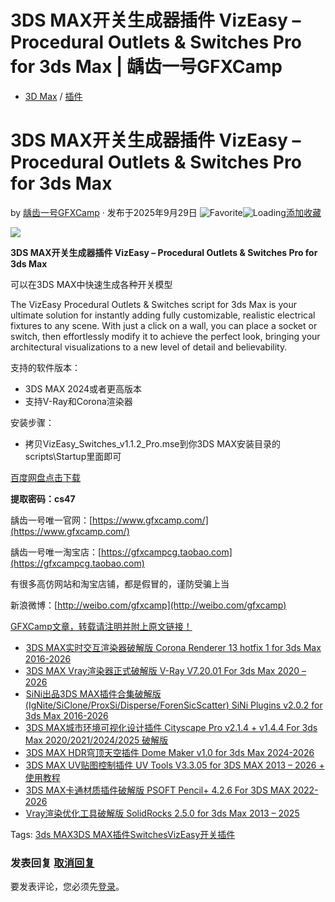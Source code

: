 # 3DS MAX开关生成器插件 VizEasy – Procedural Outlets & Switches Pro for 3ds Max | 龋齿一号GFXCamp

-   [3D Max](https://www.gfxcamp.com/category/plug-ins/3d-max/) / [插件](https://www.gfxcamp.com/category/plug-ins/)

# 3DS MAX开关生成器插件 VizEasy – Procedural Outlets & Switches Pro for 3ds Max

by [龋齿一号GFXCamp](https://www.gfxcamp.com/author/gfxcamp/ "文章作者 龋齿一号GFXCamp") · 发布于2025年9月29日 ![Favorite](https://www.gfxcamp.com/wp-content/plugins/wp-favorite-posts/img/star.png "Favorite")![Loading](https://www.gfxcamp.com/wp-content/plugins/wp-favorite-posts/img/loading.gif "Loading")[添加收藏](?wpfpaction=add&postid=129821 "添加收藏")

![](https://www.gfxcamp.com/wp-content/uploads/2025/09/Procedural-Outlets-Switches-for-3ds-Max.jpg)

**3DS MAX开关生成器插件 VizEasy – Procedural Outlets & Switches Pro for 3ds Max**

可以在3DS MAX中快速生成各种开关模型

The VizEasy Procedural Outlets & Switches script for 3ds Max is your ultimate solution for instantly adding fully customizable, realistic electrical fixtures to any scene. With just a click on a wall, you can place a socket or switch, then effortlessly modify it to achieve the perfect look, bringing your architectural visualizations to a new level of detail and believability.

支持的软件版本：

-   3DS MAX 2024或者更高版本
-   支持V-Ray和Corona渲染器

安装步骤：

-   拷贝VizEasy\_Switches\_v1.1.2\_Pro.mse到你3DS MAX安装目录的scripts\\Startup里面即可

[百度网盘点击下载](https://pan.baidu.com/s/1ztoiXG1vrVW4ClXWuq8DJA?pwd=cs47)

**提取密码：cs47**

龋齿一号唯一官网：[https://www.gfxcamp.com/](https://www.gfxcamp.com/)

龋齿一号唯一淘宝店：[https://gfxcampcg.taobao.com](https://gfxcampcg.taobao.com)

有很多高仿网站和淘宝店铺，都是假冒的，谨防受骗上当

新浪微博：[http://weibo.com/gfxcamp](http://weibo.com/gfxcamp)

[GFXCamp文章，转载请注明并附上原文链接！](https://www.gfxcamp.com)

-   [![3DS MAX实时交互渲染器破解版 Corona Renderer 13 hotfix 1 for 3ds Max 2016-2026](data:image/gif;base64,R0lGODlhAQABAIAAAAAAAP///yH5BAEAAAAALAAAAAABAAEAAAIBRAA7)](https://www.gfxcamp.com/corona-renderer-13-for-3ds-max/)[3DS MAX实时交互渲染器破解版 Corona Renderer 13 hotfix 1 for 3ds Max 2016-2026](https://www.gfxcamp.com/corona-renderer-13-for-3ds-max/)
-   [![3DS MAX Vray渲染器正式破解版 V-Ray V7.20.01 For 3ds Max 2020 – 2026](data:image/gif;base64,R0lGODlhAQABAIAAAAAAAP///yH5BAEAAAAALAAAAAABAAEAAAIBRAA7)](https://www.gfxcamp.com/vray-v7-for-3ds-max/)[3DS MAX Vray渲染器正式破解版 V-Ray V7.20.01 For 3ds Max 2020 – 2026](https://www.gfxcamp.com/vray-v7-for-3ds-max/)
-   [![SiNi出品3DS MAX插件合集破解版(IgNite/SiClone/ProxSi/Disperse/ForenSicScatter) SiNi Plugins v2.0.2 for 3ds Max 2016-2026](data:image/gif;base64,R0lGODlhAQABAIAAAAAAAP///yH5BAEAAAAALAAAAAABAAEAAAIBRAA7)](https://www.gfxcamp.com/sini-v123/)[SiNi出品3DS MAX插件合集破解版(IgNite/SiClone/ProxSi/Disperse/ForenSicScatter) SiNi Plugins v2.0.2 for 3ds Max 2016-2026](https://www.gfxcamp.com/sini-v123/)
-   [![3DS MAX城市环境可视化设计插件 Cityscape Pro v2.1.4 + v1.4.4 For 3ds Max 2020/2021/2024/2025 破解版](data:image/gif;base64,R0lGODlhAQABAIAAAAAAAP///yH5BAEAAAAALAAAAAABAAEAAAIBRAA7)](https://www.gfxcamp.com/cityscape-pro-for-3ds-max/)[3DS MAX城市环境可视化设计插件 Cityscape Pro v2.1.4 + v1.4.4 For 3ds Max 2020/2021/2024/2025 破解版](https://www.gfxcamp.com/cityscape-pro-for-3ds-max/)
-   [![3DS MAX HDR穹顶天空插件 Dome Maker v1.0 for 3ds Max 2024-2026](data:image/gif;base64,R0lGODlhAQABAIAAAAAAAP///yH5BAEAAAAALAAAAAABAAEAAAIBRAA7)](https://www.gfxcamp.com/dome-maker/)[3DS MAX HDR穹顶天空插件 Dome Maker v1.0 for 3ds Max 2024-2026](https://www.gfxcamp.com/dome-maker/)
-   [![3DS MAX UV贴图控制插件 UV Tools V3.3.05 for 3DS MAX 2013 – 2026 + 使用教程](data:image/gif;base64,R0lGODlhAQABAIAAAAAAAP///yH5BAEAAAAALAAAAAABAAEAAAIBRAA7)](https://www.gfxcamp.com/uv-tools-v32/)[3DS MAX UV贴图控制插件 UV Tools V3.3.05 for 3DS MAX 2013 – 2026 + 使用教程](https://www.gfxcamp.com/uv-tools-v32/)
-   [![3DS MAX卡通材质插件破解版 PSOFT Pencil+ 4.2.6 For 3DS MAX 2022-2026](data:image/gif;base64,R0lGODlhAQABAIAAAAAAAP///yH5BAEAAAAALAAAAAABAAEAAAIBRAA7)](https://www.gfxcamp.com/pencil-for-3ds-max-2022-2025/)[3DS MAX卡通材质插件破解版 PSOFT Pencil+ 4.2.6 For 3DS MAX 2022-2026](https://www.gfxcamp.com/pencil-for-3ds-max-2022-2025/)
-   [![Vray渲染优化工具破解版 SolidRocks 2.5.0 for 3ds Max 2013 – 2025](data:image/gif;base64,R0lGODlhAQABAIAAAAAAAP///yH5BAEAAAAALAAAAAABAAEAAAIBRAA7)](https://www.gfxcamp.com/solidrocks-250/)[Vray渲染优化工具破解版 SolidRocks 2.5.0 for 3ds Max 2013 – 2025](https://www.gfxcamp.com/solidrocks-250/)

[](javascript:void\(0\); "微博")[](javascript:void\(0\); "微信")[](javascript:void\(0\); "QQ")[](javascript:void\(0\); "QQ空间")

Tags: [3ds MAX](https://www.gfxcamp.com/tag/3ds-max/)[3DS MAX插件](https://www.gfxcamp.com/tag/3ds-max%e6%8f%92%e4%bb%b6/)[Switches](https://www.gfxcamp.com/tag/switches/)[VizEasy](https://www.gfxcamp.com/tag/vizeasy/)[开关插件](https://www.gfxcamp.com/tag/%e5%bc%80%e5%85%b3%e6%8f%92%e4%bb%b6/)

### 发表回复 [取消回复](/procedural-outlets-switches/#respond)

要发表评论，您必须先[登录](https://www.gfxcamp.com/wp-login.php?redirect_to=https%3A%2F%2Fwww.gfxcamp.com%2Fprocedural-outlets-switches%2F)。
